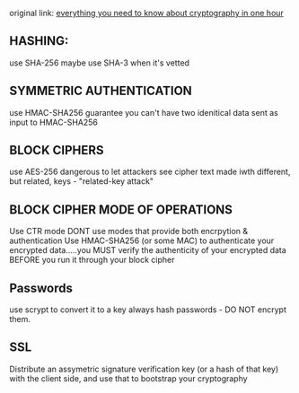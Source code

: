 original link: [everything you need to know about cryptography in one hour](https://www.youtube.com/watch?v=jzY3m5Kv7Y8)

## HASHING: 
use SHA-256
maybe use SHA-3 when it's vetted

## SYMMETRIC AUTHENTICATION
use HMAC-SHA256
guarantee you can't have two idenitical data sent as input to HMAC-SHA256


## BLOCK CIPHERS
use AES-256
dangerous to let attackers see cipher text made iwth different, but related, keys - "related-key attack"

## BLOCK CIPHER MODE OF OPERATIONS
Use CTR mode
DONT use modes that provide both encrpytion & authentication
Use HMAC-SHA256 (or some MAC) to authenticate your encrypted data.....you MUST verify the authenticity of your encrypted data BEFORE you run it through your block cipher

## Passwords
use scrypt to convert it to a key
always hash passwords - DO NOT encrypt them.

## SSL
Distribute an assymetric signature verification key (or a hash of that key) with the client side, and use that to bootstrap your cryptography